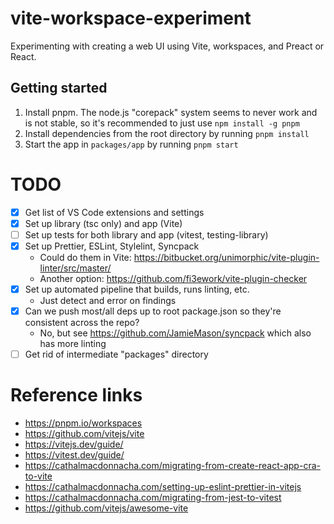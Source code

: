 # vite-workspace-experiment

Experimenting with creating a web UI using Vite, workspaces, and Preact or React.

## Getting started

1. Install pnpm. The node.js "corepack" system seems to never work and is not stable, so it's recommended to just use `npm install -g pnpm`
2. Install dependencies from the root directory by running `pnpm install`
3. Start the app in `packages/app` by running `pnpm start`

# TODO

- [x] Get list of VS Code extensions and settings
- [x] Set up library (tsc only) and app (Vite)
- [ ] Set up tests for both library and app (vitest, testing-library)
- [x] Set up Prettier, ESLint, Stylelint, Syncpack
  - Could do them in Vite: https://bitbucket.org/unimorphic/vite-plugin-linter/src/master/
  - Another option: https://github.com/fi3ework/vite-plugin-checker
- [x] Set up automated pipeline that builds, runs linting, etc.
  - Just detect and error on findings
- [x] Can we push most/all deps up to root package.json so they're consistent across the repo?
  - No, but see https://github.com/JamieMason/syncpack which also has more linting
- [ ] Get rid of intermediate "packages" directory

# Reference links

- https://pnpm.io/workspaces
- https://github.com/vitejs/vite
- https://vitejs.dev/guide/
- https://vitest.dev/guide/
- https://cathalmacdonnacha.com/migrating-from-create-react-app-cra-to-vite
- https://cathalmacdonnacha.com/setting-up-eslint-prettier-in-vitejs
- https://cathalmacdonnacha.com/migrating-from-jest-to-vitest
- https://github.com/vitejs/awesome-vite
